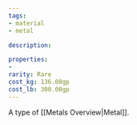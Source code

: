 ```yaml
---
tags:
- material
- metal

description: 

properties:
- 
rarity: Rare
cost_kg: 136.08gp
cost_lb: 300.00gp
---
```

A type of [[Metals Overview|Metal]]. 